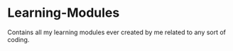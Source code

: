 # Learning-Modules
Contains all my learning modules ever created by me related to any sort of coding.
